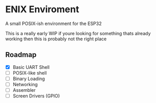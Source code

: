 # ENIX Enviroment

A small POSIX-ish environment for the ESP32

This is a really early WIP
if youre looking for something thats already working
then this is probably not the right place

## Roadmap
- [X] Basic UART Shell
- [ ] POSIX-like shell
- [ ] Binary Loading
- [ ] Networking
- [ ] Assembler
- [ ] Screen Drivers (GPIO)